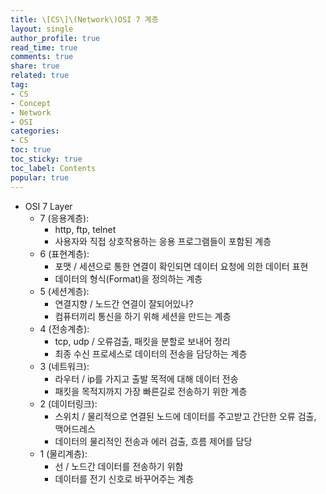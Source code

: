 ```yaml
---
title: \[CS\]\(Network\)OSI 7 계층
layout: single
author_profile: true
read_time: true
comments: true
share: true
related: true
tag:
- CS
- Concept
- Network
- OSI
categories:
- CS
toc: true
toc_sticky: true
toc_label: Contents
popular: true
---
```

- OSI 7 Layer
    - 7 (응용계층):
        - http, ftp, telnet
        - 사용자와 직접 상호작용하는 응용 프로그램들이 포함된 계층
    - 6 (표현계층):
        - 포맷 / 세션으로 통한 연결이 확인되면 데이터 요청에 의한 데이터 표현
        - 데이터의 형식(Format)을 정의하는 계층
    - 5 (세션계층):
        - 연결지향 / 노드간 연결이 잘되어있나?
        - 컴퓨터끼리 통신을 하기 위해 세션을 만드는 계층
    - 4 (전송계층):
        - tcp, udp / 오류검출, 패킷을 분할로 보내어 정리
        - 최종 수신 프로세스로 데이터의 전송을 담당하는 계층
    - 3 (네트워크):
        - 라우터 / ip를 가지고 출발 목적에 대해 데이터 전송
        - 패킷을 목적지까지 가장 빠른길로 전송하기 위한 계층
    - 2 (데이터링크):
        - 스위치 / 물리적으로 연결된 노드에 데이터를 주고받고 간단한 오류 검출, 맥어드레스
        - 데이터의 물리적인 전송과 에러 검출, 흐름 제어를 담당
    - 1 (물리계층):
        - 선 / 노드간 데이터를 전송하기 위함
        - 데이터를 전기 신호로 바꾸어주는 계층